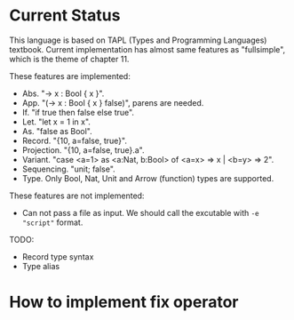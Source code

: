 # Current Status

This language is based on TAPL (Types and Programming Languages) textbook.
Current implementation has almost same features as "fullsimple", which is the theme of chapter 11.

These features are implemented:

- Abs.        "-> x : Bool { x }".
- App.        "(-> x : Bool { x } false)", parens are needed.
- If.         "if true then false else true".
- Let.        "let x = 1 in x".
- As.         "false as Bool".
- Record.     "{10, a=false, true}".
- Projection. "{10, a=false, true}.a".
- Variant.    "case <a=1> as <a:Nat, b:Bool> of <a=x> => x | <b=y> => 2".
- Sequencing. "unit; false".
- Type. Only Bool, Nat, Unit and Arrow (function) types are supported.

These features are not implemented:

- Can not pass a file as input. We should call the excutable with `-e "script"` format.

TODO:

- Record type syntax
- Type alias

# How to implement fix operator

